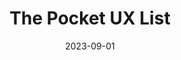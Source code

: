 ---
categories:
- Content
date: 2023-09-01
description: 'A small, but formidable, list of UX-related resources for people interested in learning more about UX concepts.  - GitHub - rubymorillo/pocket-ux-list: A small, but formidable, list of UX-related resources for people interested in learning more about UX concepts.'
link: https://github.com/rubymorillo/pocket-ux-list
pricing:
tags:
- User experience
- Tools
title: The Pocket UX List
---